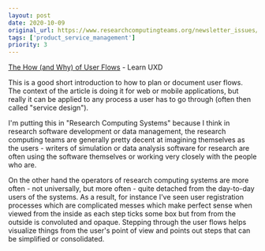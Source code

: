 ```yaml
---
layout: post
date: 2020-10-09
original_url: https://www.researchcomputingteams.org/newsletter_issues/0045
tags: ['product_service_management']
priority: 3
---
```


<!-- markdownlint-disable MD033 -->
<!-- markdownlint-disable MD041 -->
<!-- markdownlint-disable MD049 -->

[The How (and Why) of User Flows](https://learnuxd.io/posts/the-how-and-why-of-user-flows/) - Learn UXD

This is a good short introduction to how to plan or document user flows. The context of the article is doing it for web or mobile applications, but really it can be applied to any process a user has to go through (often then called "service design").

I'm putting this in "Research Computing Systems" because I think in research software development or data management, the research computing teams are generally pretty decent at imagining themselves as the users - writers of simulation or data analysis software for research are often using the software themselves or working very closely with the people who are.

On the other hand the operators of research computing systems are more often - not universally, but more often - quite detached from the day-to-day users of the systems. As a result, for instance I've seen user registration processes which are complicated messes which make perfect sense when viewed from the inside as each step ticks some box but from from the outside is convoluted and opaque. Stepping through the user flows helps visualize things from the user's point of view and points out steps that can be simplified or consolidated.
